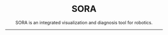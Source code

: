 <br/>

<div align="center">
    <h1>SORA</h1>

SORA is an integrated visualization and diagnosis tool for robotics.

</div>

<hr />

<br />
